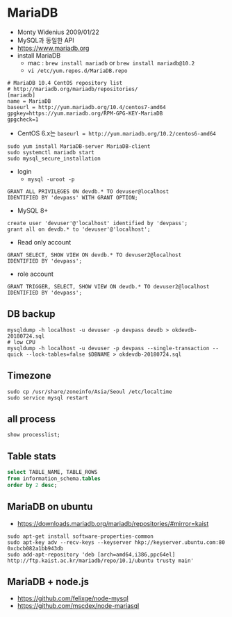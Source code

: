 # MariaDB
* Monty Widenius 2009/01/22
* MySQL과 동일한 API
* https://www.mariadb.org
* install MariaDB
  * mac : `brew install mariadb` or `brew install mariadb@10.2`
  * `vi /etc/yum.repos.d/MariaDB.repo`

```
# MariaDB 10.4 CentOS repository list
# http://mariadb.org/mariadb/repositories/
[mariadb]
name = MariaDB
baseurl = http://yum.mariadb.org/10.4/centos7-amd64
gpgkey=https://yum.mariadb.org/RPM-GPG-KEY-MariaDB
gpgcheck=1
```
 * CentOS 6.x는 `baseurl = http://yum.mariadb.org/10.2/centos6-amd64`


```
sudo yum install MariaDB-server MariaDB-client
sudo systemctl mariadb start
sudo mysql_secure_installation
```
* login
  * `mysql -uroot -p`

```
GRANT ALL PRIVILEGES ON devdb.* TO devuser@localhost
IDENTIFIED BY 'devpass' WITH GRANT OPTION;
```

* MySQL 8+

```
create user 'devuser'@'localhost' identified by 'devpass';
grant all on devdb.* to 'devuser'@'localhost';
```

* Read only account

```
GRANT SELECT, SHOW VIEW ON devdb.* TO devuser2@localhost
IDENTIFIED BY 'devpass';
```

* role account
```
GRANT TRIGGER, SELECT, SHOW VIEW ON devdb.* TO devuser2@localhost
IDENTIFIED BY 'devpass';
```

## DB backup
```
mysqldump -h localhost -u devuser -p devpass devdb > okdevdb-20180724.sql
# low CPU
mysqldump -h localhost -u devuser -p devpass --single-transaction --quick --lock-tables=false $DBNAME > okdevdb-20180724.sql
```

## Timezone
```
sudo cp /usr/share/zoneinfo/Asia/Seoul /etc/localtime
sudo service mysql restart
```


## all process
```
show processlist;
```

## Table stats
```sql
select TABLE_NAME, TABLE_ROWS
from information_schema.tables
order by 2 desc;
```

## MariaDB on ubuntu
* https://downloads.mariadb.org/mariadb/repositories/#mirror=kaist
```
sudo apt-get install software-properties-common
sudo apt-key adv --recv-keys --keyserver hkp://keyserver.ubuntu.com:80 0xcbcb082a1bb943db
sudo add-apt-repository 'deb [arch=amd64,i386,ppc64el] http://ftp.kaist.ac.kr/mariadb/repo/10.1/ubuntu trusty main'
```

## MariaDB + node.js
* https://github.com/felixge/node-mysql
* https://github.com/mscdex/node-mariasql
